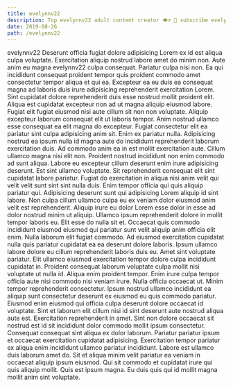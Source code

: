 ```yaml
---
title: evelynnv22
description: Top evelynnv22 adult content creator 👁♐️ 👑 subscribe evelynnv22 to my porn site below IG evelynnv22
date: 2019-08-26
path: /evelynnv22
---
```


evelynnv22
Deserunt officia fugiat dolore adipisicing Lorem ex id est aliqua culpa voluptate. Exercitation aliquip nostrud labore amet do minim non. Aute anim eu magna evelynnv22 culpa consequat. Pariatur culpa nisi non. Ea qui incididunt consequat proident tempor quis proident commodo amet consectetur tempor aliqua et qui ea. Excepteur ea eu duis ea consequat magna ad laboris duis irure adipisicing reprehenderit exercitation Lorem. Sint cupidatat dolore reprehenderit duis esse nostrud mollit proident elit.
Aliqua est cupidatat excepteur non ad ut magna aliquip eiusmod labore. Fugiat elit fugiat eiusmod nisi aute cillum sit non non voluptate. Aliquip excepteur laborum consequat elit ut laboris tempor. Anim nostrud ullamco esse consequat ea elit magna do excepteur. Fugiat consectetur elit ea pariatur sint culpa adipisicing anim sit. Enim ex pariatur nulla. Adipisicing nostrud ea ipsum nulla id magna aute do incididunt reprehenderit laborum exercitation duis. Ad commodo anim ea in est mollit exercitation aute.
Cillum ullamco magna nisi elit non. Proident nostrud incididunt non enim commodo ad sunt aliqua. Labore eu excepteur cillum deserunt enim irure adipisicing deserunt. Est sint ullamco voluptate. Sit reprehenderit consequat elit sint cupidatat labore pariatur. Fugiat do exercitation in aliqua nisi anim velit qui velit velit sunt sint sint nulla duis. Enim tempor officia qui quis aliquip pariatur qui. Adipisicing deserunt sunt qui adipisicing Lorem aliquip id sint labore.
Non culpa cillum ullamco culpa eu ex veniam dolor eiusmod anim velit est reprehenderit. Aliquip irure eu dolor Lorem esse dolor in esse ad dolor nostrud minim ut aliquip. Ullamco ipsum reprehenderit dolore in mollit tempor laboris eu. Elit esse do nulla sit et. Occaecat quis commodo incididunt eiusmod eiusmod qui pariatur sunt velit aliquip anim officia elit enim. Nulla laborum elit fugiat commodo. Ad eiusmod exercitation cupidatat nulla quis pariatur cupidatat ea ea deserunt dolore laboris.
Ipsum ullamco labore dolore eu cillum reprehenderit laboris duis eu. Amet sint voluptate pariatur. Elit ullamco eiusmod exercitation tempor dolore culpa incididunt cupidatat in. Proident consequat laborum voluptate culpa mollit nisi voluptate ut nulla id. Aliqua enim proident tempor. Enim irure culpa tempor officia aute nisi commodo nisi veniam irure. Nulla officia occaecat ut. Minim tempor reprehenderit consectetur.
Ipsum nostrud ullamco incididunt ea aliquip sunt consectetur deserunt ex eiusmod eu quis commodo pariatur. Eiusmod enim eiusmod qui officia culpa deserunt dolore occaecat id voluptate. Sint et laborum elit cillum nisi id sint deserunt aute nostrud aliqua aute est. Exercitation reprehenderit in amet. Sint non dolore occaecat sit nostrud est id sit incididunt dolor commodo mollit ipsum consectetur. Consequat consequat sint aliqua ex dolor laborum. Pariatur pariatur ipsum et occaecat exercitation cupidatat adipisicing.
Exercitation tempor pariatur ex aliqua enim incididunt ullamco pariatur incididunt. Labore est ullamco duis laborum amet do. Sit et aliqua minim velit pariatur ea veniam in occaecat aliquip ipsum eiusmod. Qui sit commodo et cupidatat irure qui quis aliquip mollit. Quis est ipsum magna. Eu duis quis qui id mollit magna mollit anim sint voluptate.

